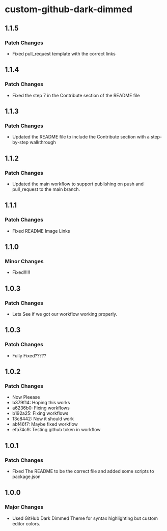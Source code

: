 # custom-github-dark-dimmed

## 1.1.5

### Patch Changes

- Fixed pull_request template with the correct links

## 1.1.4

### Patch Changes

- Fixed the step 7 in the Contribute section of the README file

## 1.1.3

### Patch Changes

- Updated the README file to include the Contribute section with a step-by-step walkthrough

## 1.1.2

### Patch Changes

- Updated the main workflow to support publishing on push and pull_request to the main branch.

## 1.1.1

### Patch Changes

- Fixed README Image Links

## 1.1.0

### Minor Changes

- Fixed!!!!!

## 1.0.3

### Patch Changes

- Lets See if we got our workflow working properly.

## 1.0.3

### Patch Changes

- Fully Fixed?????

## 1.0.2

### Patch Changes

- Now Pleease
- b379f14: Hoping this works
- a6236b0: Fixing workflows
- b192a25: Fixing workflows
- 13c8442: Now it should work
- abf46f7: Maybe fixed workflow
- efa74c9: Testing github token in workflow

## 1.0.1

### Patch Changes

- Fixed The README to be the correct file and added some scripts to package.json

## 1.0.0

### Major Changes

- Used GitHub Dark Dimmed Theme for syntax highlighting but custom editor colors.
